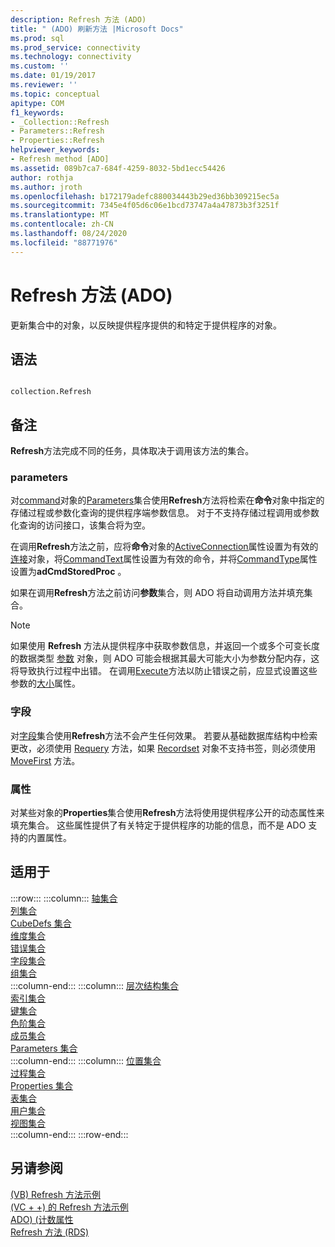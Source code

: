 ```yaml
---
description: Refresh 方法 (ADO)
title: " (ADO) 刷新方法 |Microsoft Docs"
ms.prod: sql
ms.prod_service: connectivity
ms.technology: connectivity
ms.custom: ''
ms.date: 01/19/2017
ms.reviewer: ''
ms.topic: conceptual
apitype: COM
f1_keywords:
- _Collection::Refresh
- Parameters::Refresh
- Properties::Refresh
helpviewer_keywords:
- Refresh method [ADO]
ms.assetid: 089b7ca7-684f-4259-8032-5bd1ecc54426
author: rothja
ms.author: jroth
ms.openlocfilehash: b172179adefc880034443b29ed36bb309215ec5a
ms.sourcegitcommit: 7345e4f05d6c06e1bcd73747a4a47873b3f3251f
ms.translationtype: MT
ms.contentlocale: zh-CN
ms.lasthandoff: 08/24/2020
ms.locfileid: "88771976"
---
```

# <a name="refresh-method-ado"></a>Refresh 方法 (ADO)
更新集合中的对象，以反映提供程序提供的和特定于提供程序的对象。  
  
## <a name="syntax"></a>语法  
  
```  
  
collection.Refresh  
```  
  
## <a name="remarks"></a>备注  
 **Refresh**方法完成不同的任务，具体取决于调用该方法的集合。  
  
### <a name="parameters"></a>parameters  
 对[command](./command-object-ado.md)对象的[Parameters](./parameters-collection-ado.md)集合使用**Refresh**方法将检索在**命令**对象中指定的存储过程或参数化查询的提供程序端参数信息。 对于不支持存储过程调用或参数化查询的访问接口，该集合将为空。  
  
 在调用**Refresh**方法之前，应将**命令**对象的[ActiveConnection](./activeconnection-property-ado.md)属性设置为有效的[连接](./connection-object-ado.md)对象，将[CommandText](./commandtext-property-ado.md)属性设置为有效的命令，并将[CommandType](./commandtype-property-ado.md)属性设置为**adCmdStoredProc** 。  
  
 如果在调用**Refresh**方法之前访问**参数**集合，则 ADO 将自动调用方法并填充集合。  
  
> [!NOTE]
>  如果使用 **Refresh** 方法从提供程序中获取参数信息，并返回一个或多个可变长度的数据类型 [参数](./parameter-object.md) 对象，则 ADO 可能会根据其最大可能大小为参数分配内存，这将导致执行过程中出错。 在调用[Execute](./execute-method-ado-command.md)方法以防止错误之前，应显式设置这些参数的[大小](./size-property-ado-parameter.md)属性。  
  
### <a name="fields"></a>字段  
 对[字段](./fields-collection-ado.md)集合使用**Refresh**方法不会产生任何效果。 若要从基础数据库结构中检索更改，必须使用 [Requery](./requery-method.md) 方法，如果 [Recordset](./recordset-object-ado.md) 对象不支持书签，则必须使用 [MoveFirst](./movefirst-movelast-movenext-and-moveprevious-methods-ado.md) 方法。  
  
### <a name="properties"></a>属性  
 对某些对象的**Properties**集合使用**Refresh**方法将使用提供程序公开的动态属性来填充集合。 这些属性提供了有关特定于提供程序的功能的信息，而不是 ADO 支持的内置属性。  
  
## <a name="applies-to"></a>适用于  

:::row:::
    :::column:::
        [轴集合](../ado-md-api/axes-collection-ado-md.md)  
        [列集合](../adox-api/columns-collection-adox.md)  
        [CubeDefs 集合](../ado-md-api/cubedefs-collection-ado-md.md)  
        [维度集合](../ado-md-api/dimensions-collection-ado-md.md)  
        [错误集合](./errors-collection-ado.md)  
        [字段集合](./fields-collection-ado.md)  
        [组集合](../adox-api/groups-collection-adox.md)  
    :::column-end:::
    :::column:::
        [层次结构集合](../ado-md-api/hierarchies-collection-ado-md.md)  
        [索引集合](../adox-api/indexes-collection-adox.md)  
        [键集合](../adox-api/keys-collection-adox.md)  
        [色阶集合](../ado-md-api/levels-collection-ado-md.md)  
        [成员集合](../ado-md-api/members-collection-ado-md.md)  
        [Parameters 集合](./parameters-collection-ado.md)  
    :::column-end:::
    :::column:::
        [位置集合](../ado-md-api/positions-collection-ado-md.md)  
        [过程集合](../adox-api/procedures-collection-adox.md)  
        [Properties 集合](./properties-collection-ado.md)  
        [表集合](../adox-api/tables-collection-adox.md)  
        [用户集合](../adox-api/users-collection-adox.md)  
        [视图集合](../adox-api/views-collection-adox.md)  
    :::column-end:::
:::row-end:::

## <a name="see-also"></a>另请参阅  
 [ (VB) Refresh 方法示例 ](./refresh-method-example-vb.md)   
 [ (VC + +) 的 Refresh 方法示例 ](./refresh-method-example-vc.md)   
 [ADO)  (计数属性 ](./count-property-ado.md)   
 [Refresh 方法 (RDS)](../rds-api/refresh-method-rds.md)